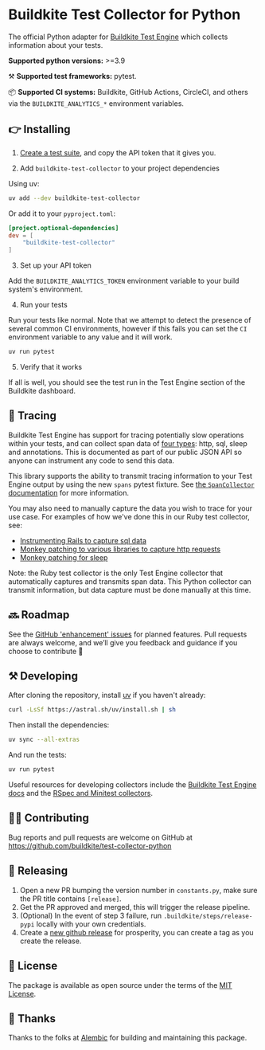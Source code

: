 # Buildkite Test Collector for Python

The official Python adapter for [Buildkite Test Engine](https://buildkite.com/platform/test-engine/) which collects information about your tests.

**Supported python versions:** >=3.9

⚒ **Supported test frameworks:** pytest.

📦 **Supported CI systems:** Buildkite, GitHub Actions, CircleCI, and others via the `BUILDKITE_ANALYTICS_*` environment variables.


## 👉 Installing

1. [Create a test suite](https://buildkite.com/docs/test-engine), and copy the API token that it gives you.

2. Add `buildkite-test-collector` to your project dependencies

Using uv:
```sh
uv add --dev buildkite-test-collector
```

Or add it to your `pyproject.toml`:
```toml
[project.optional-dependencies]
dev = [
    "buildkite-test-collector"
]
```

3. Set up your API token

Add the `BUILDKITE_ANALYTICS_TOKEN` environment variable to your build system's environment.

4. Run your tests

Run your tests like normal. Note that we attempt to detect the presence of several common CI environments, however if this fails you can set the `CI` environment variable to any value and it will work.

```sh
uv run pytest
```

5. Verify that it works

If all is well, you should see the test run in the Test Engine section of the Buildkite dashboard.

## 🎢 Tracing

Buildkite Test Engine has support for tracing potentially slow operations within your tests, and can collect span data of [four types](https://buildkite.com/docs/test-engine/importing-json#json-test-results-data-reference-span-objects): http, sql, sleep and annotations. This is documented as part of our public JSON API so anyone can instrument any code to send this data.

This library supports the ability to transmit tracing information to your Test Engine output by using the new `spans` pytest fixture.  See [the `SpanCollector` documentation](https://github.com/buildkite/test-collector-python/blob/main/src/buildkite_test_collector/pytest_plugin/span_collector.py) for more information.

You may also need to manually capture the data you wish to trace for your use case. For examples of how we've done this in our Ruby test collector, see:
- [Instrumenting Rails to capture sql data](https://github.com/buildkite/test-collector-ruby/blob/9ac2b465cad647790d89b501a1754b06e47d5997/lib/buildkite/test_collector.rb#L107)
- [Monkey patching to various libraries to capture http requests](https://github.com/buildkite/test-collector-ruby/blob/9ac2b465cad647790d89b501a1754b06e47d5997/lib/buildkite/test_collector/network.rb#L58)
- [Monkey patching for sleep](https://github.com/buildkite/test-collector-ruby/blob/9ac2b465cad647790d89b501a1754b06e47d5997/lib/buildkite/test_collector/object.rb#L20)

Note: the Ruby test collector is the only Test Engine collector that automatically captures and transmits span data. This Python collector can transmit information, but data capture must be done manually at this time.

## 🔜 Roadmap

See the [GitHub 'enhancement' issues](https://github.com/buildkite/test-collector-python/issues?q=is%3Aissue+is%3Aopen+label%3Aenhancement) for planned features. Pull requests are always welcome, and we’ll give you feedback and guidance if you choose to contribute 💚

## ⚒ Developing

After cloning the repository, install [uv](https://docs.astral.sh/uv/) if you haven't already:

```bash
curl -LsSf https://astral.sh/uv/install.sh | sh
```

Then install the dependencies:

```bash
uv sync --all-extras
```

And run the tests:

```bash
uv run pytest
```

Useful resources for developing collectors include the [Buildkite Test Engine docs](https://buildkite.com/docs/test-engine) and the [RSpec and Minitest collectors](https://github.com/buildkite/test-collector-ruby).

## 👩‍💻 Contributing

Bug reports and pull requests are welcome on GitHub at https://github.com/buildkite/test-collector-python

## 🚀 Releasing

1. Open a new PR bumping the version number in `constants.py`, make sure the PR title contains `[release]`.
2. Get the PR approved and merged, this will trigger the release pipeline.
3. (Optional) In the event of step 3 failure, run `.buildkite/steps/release-pypi` locally with your own credentials.
4. Create a [new github release](https://github.com/buildkite/test-collector-python/releases) for prosperity, you can create a tag as you create the release.

## 📜 License

The package is available as open source under the terms of the [MIT License](https://opensource.org/licenses/MIT).

## 🤙 Thanks

Thanks to the folks at [Alembic](https://alembic.com.au/) for building and maintaining this package.
